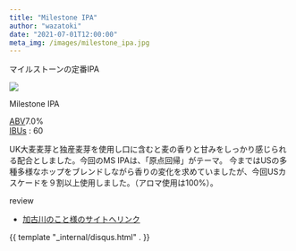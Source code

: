 ```yaml
---
title: "Milestone IPA"
author: "wazatoki"
date: "2021-07-01T12:00:00"
meta_img: /images/milestone_ipa.jpg
---
```


マイルストーンの定番IPA

<div class="figure">

![](/images/milestone_ipa.jpg)

<p class="caption">Milestone IPA</p>

</div>

[ABV](/blog/abv_ibus/)7.0%  
[IBUs](/blog/abv_ibus/) : 60 

UK大麦麦芽と独産麦芽を使用し口に含むと麦の香りと甘みをしっかり感じられる配合としました。今回のMS IPAは、「原点回帰」がテーマ。
今まではUSの多種多様なホップをブレンドしながら香りの変化を求めていましたが、今回USカスケードを９割以上使用しました。（アロマ使用は100%）。

review
* [加古川のこと様のサイトへリンク](https://harimania.com/yamada-store/kitano-kakogawa-milestone-ipa/)

{{ template "_internal/disqus.html" . }}
